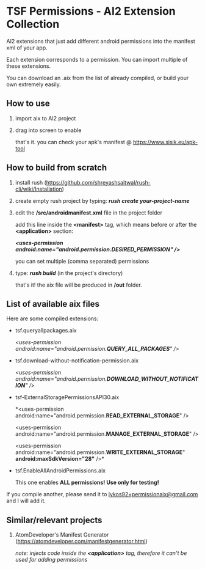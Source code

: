 # TSF Permissions - AI2 Extension Collection

AI2 extensions that just add different android permissions into the manifest xml of your app.

Each extension corresponds to a permission. You can import multiple of these extensions.

You can download an .aix from the list of already compiled, or build your own extremely easily.

## How to use

1. import aix to AI2 project
2. drag into screen to enable

    that's it. you can check your apk's manifest @ https://www.sisik.eu/apk-tool


## How to build from scratch

   1. install rush (https://github.com/shreyashsaitwal/rush-cli/wiki/Installation)

   2. create empty rush project by typing: ***rush create your-project-name***

   3. edit the **/src/androidmanifest.xml** file in the project folder

       add this line inside the **\<manifest>** tag, which means before or after the **\<application>** section:

       ***\<uses-permission android:name="android.permission.DESIRED_PERMISSION" />***
      
       you can set multiple (comma separated) permissions
    
   4. type: ***rush build*** (in the project's directory)
    
       that's it! the aix file will be produced in **/out** folder.

## List of available aix files

   Here are some compiled extensions:

   - tsf.queryallpackages.aix

        *\<uses-permission android:name="android.permission.**QUERY_ALL_PACKAGES**" />*
        
   - tsf.download-without-notification-permission.aix

        *\<uses-permission android:name="android.permission.**DOWNLOAD_WITHOUT_NOTIFICATION**" />*
   
   - tsf-ExternalStoragePermissionsAPI30.aix

        *\<uses-permission android:name="android.permission.**READ_EXTERNAL_STORAGE**" />
        
        \<uses-permission android:name="android.permission.**MANAGE_EXTERNAL_STORAGE**" />
        
        \<uses-permission android:name="android.permission.**WRITE_EXTERNAL_STORAGE**" **android:maxSdkVersion="28"** />*
   
   - tsf.EnableAllAndroidPermissions.aix

        This one enables **ALL permissions! Use only for testing!**

   If you compile another, please send it to lykos92+permissionaix@gmail.com and I will add it.

## Similar/relevant projects

   1. AtomDeveloper's Manifest Generator (https://atomdeveloper.com/manifestgenerator.html)
    
       *note: injects code inside the **\<application>** tag, therefore it can't be used for adding permissions*
